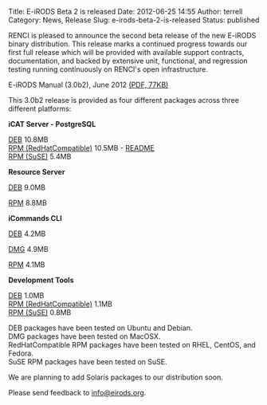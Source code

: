 Title: E-iRODS Beta 2 is released
Date: 2012-06-25 14:55
Author: terrell
Category: News, Release
Slug: e-irods-beta-2-is-released
Status: published

RENCI is pleased to announce the second beta release of the new E-iRODS
binary distribution. This release marks a continued progress towards our
first full release which will be provided with available support
contracts, documentation, and backed by extensive unit, functional, and
regression testing running continuously on RENCI's open infrastructure.

E-iRODS Manual (3.0b2), June 2012 [(PDF,
77KB)](http://irods.org/wp-content/uploads/2012/04/e-irods-manual-3.0b2.pdf)

This 3.0b2 release is provided as four different packages across three
different platforms:

**iCAT Server - PostgreSQL**  

[DEB](ftp://ftp.renci.org/pub/eirods/releases/3.0b2/e-irods-3.0b2-64bit-icat-postgres.deb)
10.8MB  
[RPM
(RedHatCompatible)](ftp://ftp.renci.org/pub/eirods/releases/3.0b2/e-irods-3.0b2-64bit-icat-postgres-redhat.rpm)
10.5MB -
[README](ftp://ftp.renci.org/pub/eirods/releases/3.0b2/RPM_INSTALLATION_HOWTO.txt)  
[RPM
(SuSE)](ftp://ftp.renci.org/pub/eirods/releases/3.0b2/e-irods-3.0b2-64bit-icat-postgres-suse.rpm)
5.4MB

**Resource Server**  

[DEB](ftp://ftp.renci.org/pub/eirods/releases/3.0b2/e-irods-3.0b2-64bit-resource.deb)
9.0MB  

[RPM](ftp://ftp.renci.org/pub/eirods/releases/3.0b2/e-irods-3.0b2-64bit-resource.rpm)
8.8MB

**iCommands CLI**  

[DEB](ftp://ftp.renci.org/pub/eirods/releases/3.0b2/e-irods-icommands-3.0b2-64bit.deb)
4.2MB  

[DMG](ftp://ftp.renci.org/pub/eirods/releases/3.0b2/e-irods-icommands-3.0b2-64bit.dmg)
4.9MB  

[RPM](ftp://ftp.renci.org/pub/eirods/releases/3.0b2/e-irods-icommands-3.0b2-64bit.rpm)
4.1MB

**Development Tools**  

[DEB](ftp://ftp.renci.org/pub/eirods/releases/3.0b2/e-irods-dev-3.0b2-64bit.deb)
1.0MB  
[RPM
(RedHatCompatible)](ftp://ftp.renci.org/pub/eirods/releases/3.0b2/e-irods-dev-3.0b2-64bit-redhat.rpm)
1.1MB  
[RPM
(SuSE)](ftp://ftp.renci.org/pub/eirods/releases/3.0b2/e-irods-dev-3.0b2-64bit-suse.rpm)
0.8MB

DEB packages have been tested on Ubuntu and Debian.  
DMG packages have been tested on MacOSX.  
RedHatCompatible RPM packages have been tested on RHEL, CentOS, and
Fedora.  
SuSE RPM packages have been tested on SuSE.

We are planning to add Solaris packages to our distribution soon.

Please send feedback to info@eirods.org.
